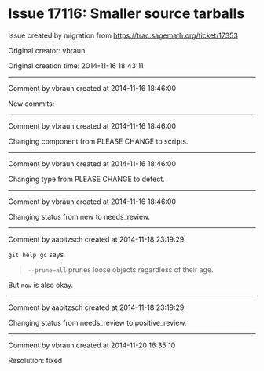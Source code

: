# Issue 17116: Smaller source tarballs

Issue created by migration from https://trac.sagemath.org/ticket/17353

Original creator: vbraun

Original creation time: 2014-11-16 18:43:11




---

Comment by vbraun created at 2014-11-16 18:46:00

New commits:


---

Comment by vbraun created at 2014-11-16 18:46:00

Changing component from PLEASE CHANGE to scripts.


---

Comment by vbraun created at 2014-11-16 18:46:00

Changing type from PLEASE CHANGE to defect.


---

Comment by vbraun created at 2014-11-16 18:46:00

Changing status from new to needs_review.


---

Comment by aapitzsch created at 2014-11-18 23:19:29

`git help gc` says 

> `--prune=all` prunes loose objects regardless of their age.

But `now` is also okay.


---

Comment by aapitzsch created at 2014-11-18 23:19:29

Changing status from needs_review to positive_review.


---

Comment by vbraun created at 2014-11-20 16:35:10

Resolution: fixed
